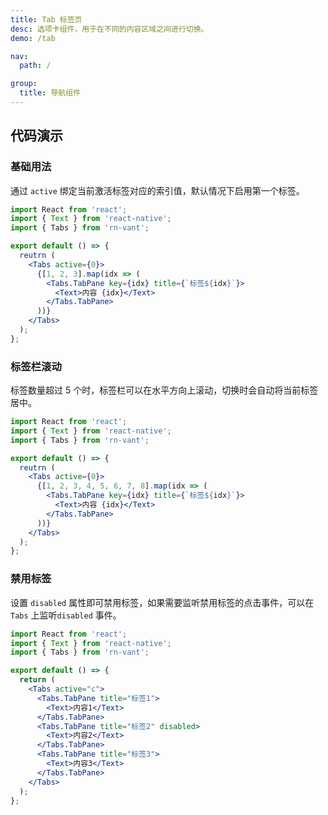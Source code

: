 ```yaml
---
title: Tab 标签页
desc: 选项卡组件，用于在不同的内容区域之间进行切换。
demo: /tab

nav:
  path: /

group:
  title: 导航组件
---
```


## 代码演示

### 基础用法

通过 `active` 绑定当前激活标签对应的索引值，默认情况下启用第一个标签。

```jsx
import React from 'react';
import { Text } from 'react-native';
import { Tabs } from 'rn-vant';

export default () => {
  reutrn (
    <Tabs active={0}>
      {[1, 2, 3].map(idx => (
        <Tabs.TabPane key={idx} title={`标签${idx}`}>
          <Text>内容 {idx}</Text>
        </Tabs.TabPane>
      ))}
    </Tabs>
  );
};
```

### 标签栏滚动

标签数量超过 5 个时，标签栏可以在水平方向上滚动，切换时会自动将当前标签居中。

```jsx
import React from 'react';
import { Text } from 'react-native';
import { Tabs } from 'rn-vant';

export default () => {
  reutrn (
    <Tabs active={0}>
      {[1, 2, 3, 4, 5, 6, 7, 8].map(idx => (
        <Tabs.TabPane key={idx} title={`标签${idx}`}>
          <Text>内容 {idx}</Text>
        </Tabs.TabPane>
      ))}
    </Tabs>
  );
};
```

### 禁用标签

设置 `disabled` 属性即可禁用标签，如果需要监听禁用标签的点击事件，可以在 `Tabs` 上监听`disabled` 事件。

```jsx
import React from 'react';
import { Text } from 'react-native';
import { Tabs } from 'rn-vant';

export default () => {
  return (
    <Tabs active="c">
      <Tabs.TabPane title="标签1">
        <Text>内容1</Text>
      </Tabs.TabPane>
      <Tabs.TabPane title="标签2" disabled>
        <Text>内容2</Text>
      </Tabs.TabPane>
      <Tabs.TabPane title="标签3">
        <Text>内容3</Text>
      </Tabs.TabPane>
    </Tabs>
  );
};
```
